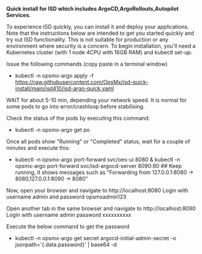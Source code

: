 **Quick install for ISD which includes ArgoCD,ArgoRollouts,Autopilot Services.**

To experience ISD quickly, you can install it and deploy your applications. Note that the instructions below are intended to get you started quickly and try out ISD functionality. This is not suitable for production or any environment where security is a concern.
To begin installation, you'll need a Kubernetes cluster  (with 1 node 4CPU with 16GB RAM) and kubectl set-up.

Issue the following commands (copy paste in a terminal window)
- kubectl -n opsmx-argo apply -f https://raw.githubusercontent.com/OpsMx/isd-quick-install/main/isd410/isd-argo-quick.yaml

WAIT for about 5-10 min, depending your network speed.
It is normal for some pods to go into error/crashloop before stabilising.

Check the status of the pods by executing this command:
- kubectl -n opsmx-argo get po

Once all pods show "Running" or "Completed" status, wait for a couple of minutes and execute this:
- kubectl -n opsmx-argo port-forward svc/oes-ui 8080 & kubectl -n opsmx-argo port-forward svc/isd-argocd-server 8090:80 ## Keep running, it shows messages such as "Forwarding from 127.0.0.1:8080 -> 8080,127.0.0.1:8090 -> 8080"

Now, open your browser and navigate to http://localhost:8080
Login with username admin and password opsmxadmin123

Open another tab in the same browser and navigate to http://localhost:8090
Login with username admin password xxxxxxxxxx

Execute the below command to get the password

- kubectl -n opsmx-argo get secret argocd-initial-admin-secret -o jsonpath='{.data.password}' | base64 -d

